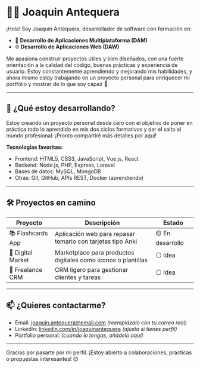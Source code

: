 # 👨‍💻 Joaquin Antequera

¡Hola! Soy Joaquín Antequera, desarrollador de software con formación en:

- 📱 **Desarrollo de Aplicaciones Multiplataforma (DAM)**
- 🌐 **Desarrollo de Aplicaciones Web (DAW)**

Me apasiona construir proyectos útiles y bien diseñados, con una fuerte orientación a la calidad del código, buenas prácticas y experiencia de usuario. Estoy constantemente aprendiendo y mejorando mis habilidades, y ahora mismo estoy trabajando en un proyecto personal para enriquecer mi portfolio y mostrar de lo que soy capaz 💪.

---

## 🚀 ¿Qué estoy desarrollando?

Estoy creando un proyecto personal desde cero con el objetivo de poner en práctica todo lo aprendido en mis dos ciclos formativos y dar el salto al mundo profesional. ¡Pronto compartiré más detalles por aquí!

**Tecnologías favoritas:**
- Frontend: HTML5, CSS3, JavaScript, Vue.js, React
- Backend: Node.js, PHP, Express, Laravel
- Bases de datos: MySQL, MongoDB
- Otras: Git, GitHub, APIs REST, Docker (aprendiendo)

---

## 🛠️ Proyectos en camino

| Proyecto | Descripción | Estado |
|---------|-------------|--------|
| 📚 Flashcards App | Aplicación web para repasar temario con tarjetas tipo Anki | 🟡 En desarrollo |
| 🛒 Digital Market | Marketplace para productos digitales como iconos o plantillas | ⚪ Idea |
| 🎯 Freelance CRM | CRM ligero para gestionar clientes y tareas | ⚪ Idea |

---

## 📫 ¿Quieres contactarme?

- Email: [joaquin.antequera@email.com](mailto:joaquin.antequera@email.com) *(reemplázalo con tu correo real)*
- LinkedIn: [linkedin.com/in/joaquinantequera](https://linkedin.com/in/joaquinantequera) *(ajusta si tienes perfil)*
- Portfolio personal: *(cuando lo tengas, añádelo aquí)*

---

Gracias por pasarte por mi perfil. ¡Estoy abierto a colaboraciones, prácticas o propuestas interesantes! 😊
